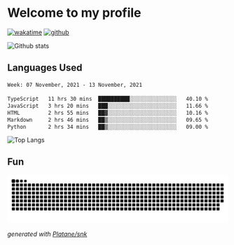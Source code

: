 # Welcome to my profile

[![wakatime](https://wakatime.com/badge/user/82c377cd-a54c-404c-b7df-177b313ca539.svg)](https://wakatime.com/@82c377cd-a54c-404c-b7df-177b313ca539)
[![github](https://img.shields.io/github/followers/xinthose?logo=github&style=plastic)](https://github.com/alanhamlett?tab=followers)

![Github stats](https://github-readme-stats.vercel.app/api?username=xinthose&show_icons=true&theme=radical&count_private=true)

## Languages Used

<!--START_SECTION:waka-->
```text
Week: 07 November, 2021 - 13 November, 2021

TypeScript   11 hrs 30 mins  ██████████░░░░░░░░░░░░░░░   40.10 % 
JavaScript   3 hrs 20 mins   ███░░░░░░░░░░░░░░░░░░░░░░   11.66 % 
HTML         2 hrs 55 mins   ██▓░░░░░░░░░░░░░░░░░░░░░░   10.16 % 
Markdown     2 hrs 46 mins   ██▒░░░░░░░░░░░░░░░░░░░░░░   09.65 % 
Python       2 hrs 34 mins   ██▒░░░░░░░░░░░░░░░░░░░░░░   09.00 % 
```
<!--END_SECTION:waka-->

![Top Langs](https://github-readme-stats.vercel.app/api/top-langs/?username=xinthose)

## Fun
![github contribution grid snake animation](https://raw.githubusercontent.com/xinthose/xinthose/output/github-contribution-grid-snake.svg)

_generated with [Platane/snk](https://github.com/Platane/snk)_
